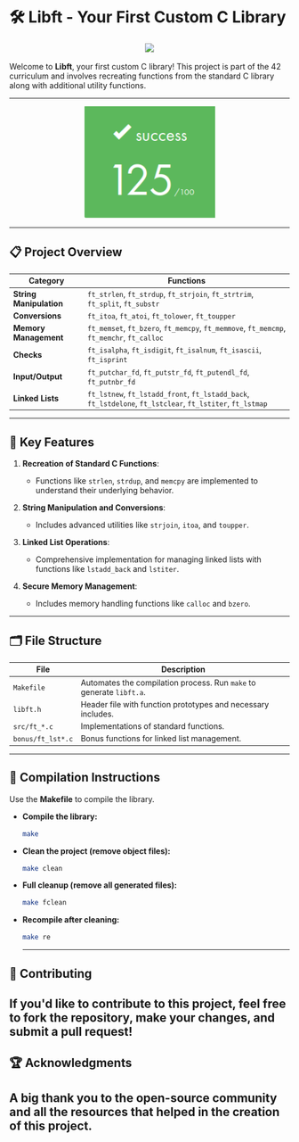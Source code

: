 # 🛠️ Libft - Your First Custom C Library

<p align="center">
  <img src="https://velog.velcdn.com/images/paul2021_r/post/41815d69-186e-4ea7-bcb7-53274e491273/libft.png" />
</p>

Welcome to **Libft**, your first custom C library! This project is part of the 42 curriculum and involves recreating functions from the standard C library along with additional utility functions.

---

<div align="center">
  <img height="200" src="https://raw.githubusercontent.com/Benjamin-poisson/My_image_bank/refs/heads/main/born2beroot_succes.png"  />
</div>

---

## 📋 Project Overview

| **Category**            | **Functions**                                                                                           |
|-------------------------|--------------------------------------------------------------------------------------------------------|
| **String Manipulation**  | `ft_strlen`, `ft_strdup`, `ft_strjoin`, `ft_strtrim`, `ft_split`, `ft_substr`                         |
| **Conversions**          | `ft_itoa`, `ft_atoi`, `ft_tolower`, `ft_toupper`                                                      |
| **Memory Management**    | `ft_memset`, `ft_bzero`, `ft_memcpy`, `ft_memmove`, `ft_memcmp`, `ft_memchr`, `ft_calloc`             |
| **Checks**               | `ft_isalpha`, `ft_isdigit`, `ft_isalnum`, `ft_isascii`, `ft_isprint`                                  |
| **Input/Output**         | `ft_putchar_fd`, `ft_putstr_fd`, `ft_putendl_fd`, `ft_putnbr_fd`                                      |
| **Linked Lists**         | `ft_lstnew`, `ft_lstadd_front`, `ft_lstadd_back`, `ft_lstdelone`, `ft_lstclear`, `ft_lstiter`, `ft_lstmap` |

---

## 🚀 Key Features

1. **Recreation of Standard C Functions**:
   - Functions like `strlen`, `strdup`, and `memcpy` are implemented to understand their underlying behavior.

2. **String Manipulation and Conversions**:
   - Includes advanced utilities like `strjoin`, `itoa`, and `toupper`.

3. **Linked List Operations**:
   - Comprehensive implementation for managing linked lists with functions like `lstadd_back` and `lstiter`.

4. **Secure Memory Management**:
   - Includes memory handling functions like `calloc` and `bzero`.

---

## 🗂️ File Structure

| **File**                | **Description**                                                                                        |
|-------------------------|--------------------------------------------------------------------------------------------------------|
| `Makefile`              | Automates the compilation process. Run `make` to generate `libft.a`.                                   |
| `libft.h`               | Header file with function prototypes and necessary includes.                                           |
| `src/ft_*.c`            | Implementations of standard functions.                                                                |
| `bonus/ft_lst*.c`       | Bonus functions for linked list management.                                                           |

---

## 🔧 Compilation Instructions

Use the **Makefile** to compile the library.

- **Compile the library:**
  ```bash
  make
- **Clean the project (remove object files):**
  ```bash
  make clean
- **Full cleanup (remove all generated files):**
  ```bash
  make fclean
- **Recompile after cleaning:**
  ```bash
  make re
  ```
  ---

## 🤝 Contributing
If you'd like to contribute to this project, feel free to fork the repository, make your changes, and submit a pull request!
---
## 🏆 Acknowledgments
A big thank you to the open-source community and all the resources that helped in the creation of this project.
---
